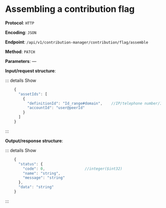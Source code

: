 # Assembling a contribution flag

**Protocol**: `HTTP`

**Encoding**: `JSON`

**Endpoint**: `/api/v1/contribution-manager/contribution/flag/assemble`

**Method**: `PATCH`

**Parameters**: —

**Input/request structure**:

::: details Show

```jsx
    {
      "assetIds": [
        {
          "definitionId": "Id_range#domain",    //IP/telephone number/IMEI
          "accountId": "user@peerId"
        }
      ]
    }
```
:::


**Output/response structure**:

::: details Show

```jsx
    {
      "status": {
        "code": 0,                  //integer($int32)
        "name": "string",
        "message": "string"
      },
      "data": "string"
    }
```
:::
